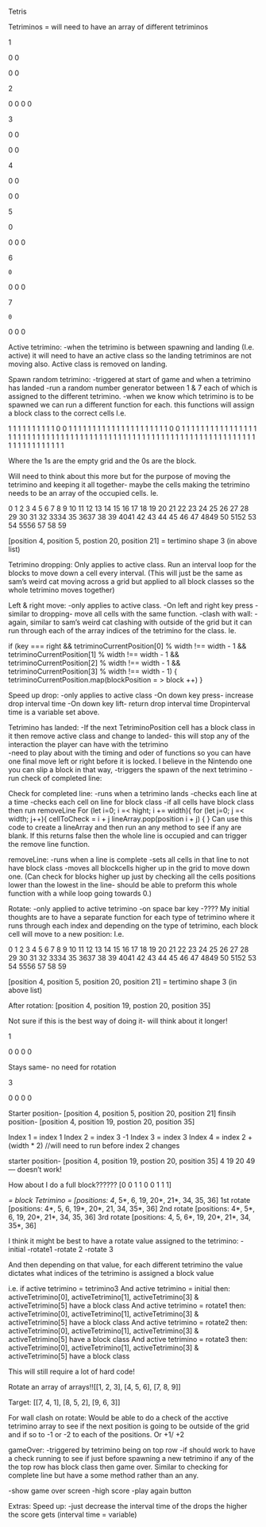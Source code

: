Tetris

Tetriminos = will need to have an array of different tetriminos

1

0 0

0 0

2

0 0 0 0

3

0 0

   0 0

4

   0 0

0 0

5

0

0 0 0

6

    0

0 0 0

7
       
    0

0 0 0


Active tetrimino:
-when the tetrimino is between spawning and landing (I.e. active) it will need to have an active class so the landing tetriminos are not moving also. Active class is removed on landing. 


Spawn random tetrimino:
-triggered at start of game and when a tetrimino has landed
-run a random number generator between 1 & 7 each of which is assigned to the different tetrimino. 
-when we know which tetrimino is to be spawned we can run a different function for each.
	this functions will assign a block class to the correct cells I.e.


1 1 1 1 1 1 1 1 1 1 0 0 1 1 1 1 1 1 1 1 1 1 1
1 1 1 1 1 1 1 1 1 1 0 0 1 1 1 1 1 1 1 1 1 1 1 
1 1 1 1 1 1 1 1 1 1 1 1 1 1 1 1 1 1 1 1 1 1 1 
1 1 1 1 1 1 1 1 1 1 1 1 1 1 1 1 1 1 1 1 1 1 1
1 1 1 1 1 1 1 1 1 1 1 1 1 1 1 1 1 1 1 1 1 1 1  

Where the 1s are the empty grid and the 0s are the block. 

Will need to think about this more but for the purpose of moving the tetrimino and keeping it all together- maybe the cells making the tetrimino needs to be an array of the occupied cells. Ie.

0   1   2   3   4   5   6   7   8   9  10  11  12  13  14
15 16 17  18 19 20 21 22 23 24 25 26 27 28 29
30 31 32 3334 35 3637 38 39 4041 42 43 44
45 46 47 4849 50 5152 53 54 5556 57 58 59

[position 4, position 5, postion 20, position 21]  =  tertimino shape 3 (in above list)


Tetrimino dropping:
Only applies to active class. 
Run an interval loop for the blocks to move down a cell every interval. 
(This will just be the same as sam’s weird cat moving across a grid but applied to all block classes so the whole tetrimino moves together)


Left & right move:
-only applies to active class. 
-On left and right key press 
-similar to dropping- move all cells with the same function. 
-clash with wall:
	-again, similar to sam’s weird cat clashing with outside of the grid but it can run through each of the array indices of the tetrimino for the class. Ie.

if (key === right && tetriminoCurrentPosition[0] % width !== width - 1 && tetriminoCurrentPosition[1] % width !== width - 1 && tetriminoCurrentPosition[2] % width !== width - 1 && tetriminoCurrentPosition[3] % width !== width - 1) { 
      	tetriminoCurrentPosition.map(blockPosition = > block ++)
}  


Speed up drop:
-only applies to active class
-On down key press- increase drop interval time
-On down key lift- return drop interval time
Dropinterval time is a variable set above. 


Tetrimino has landed:
-If the next TetriminoPosition cell has a block class in it then remove active class and change to landed- this will stop any of the interaction the player can have with the tetrimino    
-need to play about with the timing and oder of functions so you can have one final move left or right before it is locked. I believe in the Nintendo one you can slip a block in that way, 
-triggers the spawn of the next tetrimino
-run check of completed line:



Check  for completed line:
-runs when a tetrimino lands
-checks each line at a time
	-checks each cell on line for block class
		-if all cells have block class then run removeLine
For (let i=0; i =< hight; i += width){
	for (let j=0; j =< width; j++){
		cellToCheck = i + j
		lineArray.pop(position i + j)
	{
}
Can use this code to create a lineArray and then run an any method to see if any are blank. If this returns false then the whole line is occupied and can trigger the remove line function.  


removeLine:
-runs when a line is complete
-sets all cells in that line to not have block class
-moves all blockcells higher up in the grid to move down one. (Can check for blocks higher up just by checking all the cells positions lower than the lowest in the line- should be able to preform this whole function with a while loop going towards 0.) 


Rotate:
-only applied to active tetrimino
-on space bar key
-????
My initial thoughts are to have a separate function for each type of tetrimino where  it runs through each index and depending on the type of tetrimino, each block cell will move to a new position:
I.e.

0   1   2   3   4   5   6   7   8   9  10  11  12  13  14
15 16 17  18 19 20 21 22 23 24 25 26 27 28 29
30 31 32 3334 35 3637 38 39 4041 42 43 44
45 46 47 4849 50 5152 53 54 5556 57 58 59

[position 4, position 5, position 20, position 21]  =  tertimino shape 3 (in above list)

After rotation:
[position 4, position 19, postion 20, position 35]

Not sure if this is the best way of doing it- will think about it longer!

1

0 0
0 0

Stays same- no need for rotation


3

0 0
   0 0

Starter position- [position 4, position 5, position 20, position 21] 
finsih position- [position 4, position 19, postion 20, position 35]

Index 1 = index 1
Index 2 = index 3 -1
Index 3 = index 3
Index 4 = index 2 + (width * 2)   //will need to run before index 2 changes

starter position- [position 4, position 19, postion 20, position 35]
4	19	20	49 — doesn’t work!


How about I do a full block??????
[0 0  1
1  0 0
1  1  1]

*= block
Tetrimino = 	[positions: 4*, 5*, 6, 
					19, 20*, 21*, 
					34, 35, 36]
1st rotate	[positions: 4*, 5, 6, 
					19*, 20*, 21, 
					34, 35*, 36]
2nd rotate	[positions: 4*, 5*, 6, 
					19, 20*, 21*, 
					34, 35, 36]
3rd rotate	[positions: 4, 5, 6*, 
					19, 20*, 21*, 
					34, 35*, 36]


I think it might be best to have a rotate value assigned to the tetrimino:
	-initial
	-rotate1
	-rotate 2
	-rotate 3

And then depending on that value, for each different tetrimino the value dictates what indices of the tetrimino is assigned a block value

i.e. if active tetrimino = tetrimino3
 And active tetrimino = initial then: activeTetrimino[0], activeTetrimino[1], activeTetrimino[3] & activeTetrimino[5] have a block class
 And active tetrimino = rotate1 then: activeTetrimino[0], activeTetrimino[1], activeTetrimino[3] & activeTetrimino[5] have a block class
 And active tetrimino = rotate2 then: activeTetrimino[0], activeTetrimino[1], activeTetrimino[3] & activeTetrimino[5] have a block class
 And active tetrimino = rotate3 then: activeTetrimino[0], activeTetrimino[1], activeTetrimino[3] & activeTetrimino[5] have a block class

This will still require a lot of hard code!


Rotate an array of arrays!![[1, 2, 3],
[4, 5, 6],
[7, 8, 9]]

Target:
[[7, 4, 1],
[8, 5, 2],
[9, 6, 3]]





For wall clash on rotate:
Would be able to do a check of the acctive tetrimino array to see if the next position is going to be outside of the grid and if so to -1 or -2 to each of the positions. Or +1/ +2



gameOver:
-triggered by tetrimino being on top row
-if should work to have a check running to see if just before spawning a new tetrimino if any of the the top row has block class then game over. Similar to checking for complete line but have a some method rather than an any.  

-show game over screen
	-high score
	-play again button


Extras:
Speed up:
	-just decrease the interval time of the drops the higher the score gets (interval time = variable)